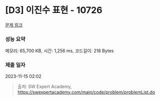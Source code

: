 # [D3] 이진수 표현 - 10726 

[문제 링크](https://swexpertacademy.com/main/code/problem/problemDetail.do?contestProbId=AXRSXf_a9qsDFAXS) 

### 성능 요약

메모리: 65,700 KB, 시간: 1,256 ms, 코드길이: 218 Bytes

### 제출 일자

2023-11-15 02:02



> 출처: SW Expert Academy, https://swexpertacademy.com/main/code/problem/problemList.do